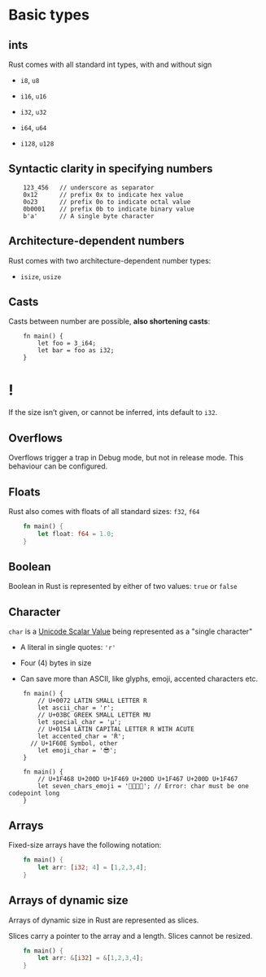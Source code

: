 # Basic types

ints
----

Rust comes with all standard int types, with and without sign

-   `i8`, `u8`

-   `i16`, `u16`

-   `i32`, `u32`

-   `i64`, `u64`

-   `i128`, `u128`

Syntactic clarity in specifying numbers
----

```rust,ignore,editable
    123_456   // underscore as separator
    0x12      // prefix 0x to indicate hex value
    0o23      // prefix 0o to indicate octal value
    0b0001    // prefix 0b to indicate binary value
    b'a'      // A single byte character
```

Architecture-dependent numbers
----

Rust comes with two architecture-dependent number types:

-   `isize`, `usize`

Casts
----

Casts between number are possible, **also shortening casts**:

```rust,editable
    fn main() {
        let foo = 3_i64;
        let bar = foo as i32;
    }
```
!
=

If the size isn’t given, or cannot be inferred, ints default to `i32`.

Overflows
----

Overflows trigger a trap in Debug mode, but not in release mode. This
behaviour can be configured.

Floats
----

Rust also comes with floats of all standard sizes: `f32`, `f64`

```rust
    fn main() {
        let float: f64 = 1.0;
    }
```
Boolean
----

Boolean in Rust is represented by either of two values: `true` or
`false`

Character
----

`char` is a [Unicode Scalar
Value](https://www.unicode.org/glossary/#unicode_scalar_value) being
represented as a "single character"

-   A literal in single quotes: `'r'`

-   Four (4) bytes in size

-   Can save more than ASCII, like glyphs, emoji, accented characters
    etc.

<!-- -->

```rust,editable
    fn main() {
        // U+0072 LATIN SMALL LETTER R
        let ascii_char = 'r';
        // U+03BC GREEK SMALL LETTER MU
        let special_char = 'μ';
        // U+0154 LATIN CAPITAL LETTER R WITH ACUTE
        let accented_char = 'Ŕ';
      // U+1F60E Symbol, other
        let emoji_char = '😎';
    }
```

```rust,ignore,does_not_compile,editable
    fn main() {
        // U+1F468 U+200D U+1F469 U+200D U+1F467 U+200D U+1F467
        let seven_chars_emoji = '👨‍👩‍👧‍👧'; // Error: char must be one codepoint long
    }
```

Arrays
----

Fixed-size arrays have the following notation:

```rust
    fn main() {
        let arr: [i32; 4] = [1,2,3,4];
    }
```
Arrays of dynamic size
----

Arrays of dynamic size in Rust are represented as slices.

Slices carry a pointer to the array and a length. Slices cannot be
resized.

```rust
    fn main() {
        let arr: &[i32] = &[1,2,3,4];
    }
```
